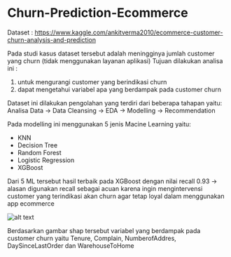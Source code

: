 # Churn-Prediction-Ecommerce

Dataset : https://www.kaggle.com/ankitverma2010/ecommerce-customer-churn-analysis-and-prediction

Pada studi kasus dataset tersebut adalah meningginya jumlah customer yang churn (tidak menggunakan layanan aplikasi)
Tujuan dilakukan analisa ini :
1. untuk mengurangi customer yang berindikasi churn
2. dapat mengetahui variabel apa yang berdampak pada customer churn

Dataset ini dilakukan pengolahan yang terdiri dari beberapa tahapan yaitu: Analisa Data -> Data Cleansing -> EDA -> Modelling -> Recommendation

Pada modelling ini menggunakan 5 jenis Macine Learning yaitu:
* KNN
* Decision Tree
* Random Forest
* Logistic Regression
* XGBoost

Dari 5 ML tersebut hasil terbaik pada XGBoost dengan nilai recall 0.93 -> alasan digunakan recall sebagai acuan karena ingin mengintervensi customer 
yang terindikasi akan churn agar tetap loyal dalam  menggunakan app ecommerce

![alt text](https://ibb.co/frwdBsH/)

Berdasarkan gambar shap tersebut variabel yang berdampak pada customer churn yaitu Tenure, Complain, NumberofAddres, DaySinceLastOrder dan WarehouseToHome
